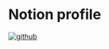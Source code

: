 # Notion profile

[![github](https://img.shields.io/badge/GITHUB-Biabibi-000000?style=for-the-badge&logo=GITHUB&logoColor=white)](https://www.notion.so/Projects-1a147d8107b8807e894cee4977a4d4f0)
